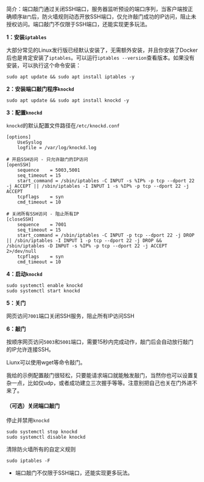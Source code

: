简介：端口敲门通过关闭SSH端口，服务器监听预设的端口序列，当客户端按正确顺序`敲门`后，防火墙规则动态开放SSH端口，仅允许敲门成功的IP访问，阻止未授权访问。端口敲门不仅限于SSH端口，还能实现更多玩法。

**1：安装`iptables`**

大部分常见的Linux发行版已经默认安装了，无需额外安装，并且你安装了Docker后也是肯定安装了`iptables`。可以运行`iptables --version`查看版本。如果没有安装，可以执行这个命令安装：
```
sudo apt update && sudo apt install iptables -y
```


**2：安装端口敲门程序`knockd`**
```
sudo apt update && sudo apt install knockd -y
```

**3：配置`knockd`**

`knockd`的默认配置文件路径在`/etc/knockd.conf`

```
[options]
    UseSyslog
    logfile = /var/log/knockd.log

# 开启SSH访问 - 只允许敲门的IP访问
[openSSH]
    sequence    = 5003,5001
    seq_timeout = 15
    start_command = /sbin/iptables -C INPUT -s %IP% -p tcp --dport 22 -j ACCEPT || /sbin/iptables -I INPUT 1 -s %IP% -p tcp --dport 22 -j ACCEPT
    tcpflags    = syn
    cmd_timeout = 10

# 关闭所有SSH访问 - 阻止所有IP
[closeSSH]
    sequence    = 7001
    seq_timeout = 15
    start_command = /sbin/iptables -C INPUT -p tcp --dport 22 -j DROP || /sbin/iptables -I INPUT 1 -p tcp --dport 22 -j DROP && /sbin/iptables -D INPUT -s %IP% -p tcp --dport 22 -j ACCEPT 2>/dev/null
    tcpflags    = syn
    cmd_timeout = 10
```

**4：启动`knockd`**
```
sudo systemctl enable knockd
sudo systemctl start knockd
```

**5：关门**

网页访问`7001`端口关闭SSH服务，阻止所有IP访问SSH

**6：敲门**

按顺序网页访问`5003`和`5001`端口，需要15秒内完成动作，敲门后会自动放行敲门的IP允许连接SSH。

Liunx可以使用wget等命令敲门。

我给的示例配置敲门很轻松，只要能请求端口就能触发敲门，当然你也可以设置复杂一点，比如仅udp，或者成功建立三次握手等等。注意别把自己也关在门外进不来了。


#### （可选）关闭端口敲门

停止并禁用`knockd`
```
sudo systemctl stop knockd
sudo systemctl disable knockd
```

清除防火墙所有的自定义规则
```
sudo iptables -F
```

- 端口敲门不仅限于SSH端口，还能实现更多玩法。